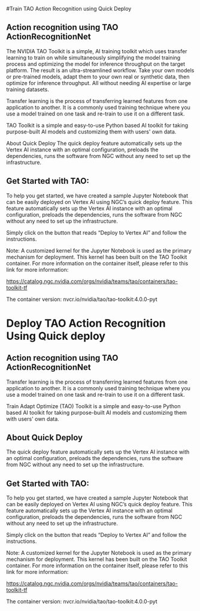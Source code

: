 #Train TAO Action Recognition using Quick Deploy


## Action recognition using TAO ActionRecognitionNet
The NVIDIA TAO Toolkit is a simple, AI training toolkit which uses transfer learning to train on while simultaneously simplifying the model training process and optimizing the model for inference throughput on the target platform. The result is an ultra-streamlined workflow. Take your own models or pre-trained models, adapt them to your own real or synthetic data, then optimize for inference throughput. All without needing AI expertise or large training datasets.

Transfer learning is the process of transferring learned features from one application to another. It is a commonly used training technique where you use a model trained on one task and re-train to use it on a different task.

TAO Toolkit is a simple and easy-to-use Python based AI toolkit for taking purpose-built AI models and customizing them with users' own data.

About Quick Deploy
The quick deploy feature automatically sets up the Vertex AI instance with an optimal configuration, preloads the dependencies, runs the software from NGC without any need to set up the infrastructure.

## Get Started with TAO:
To help you get started, we have created a sample Jupyter Notebook that can be easily deployed on Vertex AI using NGC’s quick deploy feature. This feature automatically sets up the Vertex AI instance with an optimal configuration, preloads the dependencies, runs the software from NGC without any need to set up the infrastructure.

Simply click on the button that reads “Deploy to Vertex AI” and follow the instructions.

Note: A customized kernel for the Jupyter Notebook is used as the primary mechanism for deployment. This kernel has been built on the TAO Toolkit container. For more information on the container itself, please refer to this link for more information:

https://catalog.ngc.nvidia.com/orgs/nvidia/teams/tao/containers/tao-toolkit-tf

The container version: nvcr.io/nvidia/tao/tao-toolkit:4.0.0-pyt

# Deploy TAO Action Recognition Using Quick deploy


## Action recognition using TAO ActionRecognitionNet
Transfer learning is the process of transferring learned features from one application to another. It is a commonly used training technique where you use a model trained on one task and re-train to use it on a different task.

Train Adapt Optimize (TAO) Toolkit is a simple and easy-to-use Python based AI toolkit for taking purpose-built AI models and customizing them with users' own data.


## About Quick Deploy
The quick deploy feature automatically sets up the Vertex AI instance with an optimal configuration, preloads the dependencies, runs the software from NGC without any need to set up the infrastructure.

## Get Started with TAO:
To help you get started, we have created a sample Jupyter Notebook that can be easily deployed on Vertex AI using NGC’s quick deploy feature. This feature automatically sets up the Vertex AI instance with an optimal configuration, preloads the dependencies, runs the software from NGC without any need to set up the infrastructure.

Simply click on the button that reads “Deploy to Vertex AI” and follow the instructions.

Note: A customized kernel for the Jupyter Notebook is used as the primary mechanism for deployment. This kernel has been built on the TAO Toolkit container. For more information on the container itself, please refer to this link for more information:

https://catalog.ngc.nvidia.com/orgs/nvidia/teams/tao/containers/tao-toolkit-tf

The container version: nvcr.io/nvidia/tao/tao-toolkit:4.0.0-pyt


